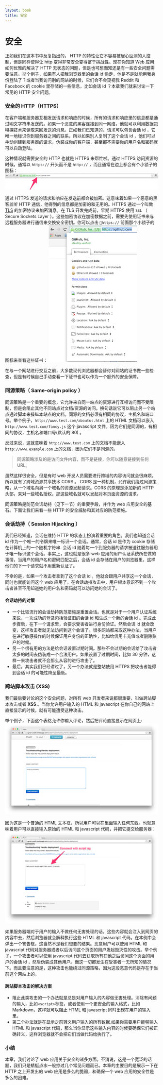 ```yaml
---
layout: book
title: 安全
---
```


# 安全
正如我们在这本书中反复指出的， HTTP 的特性让它不容易被居心叵测的人控制，但是同样使得让 http 变得非常安全变得富于挑战性。现在你知道 Web 应用如何优雅的解决了 HTTP 无状态的问题，但是也可想而知还是有一些安全问题需要注意。举个例子，如果有人把我浏览器里的会话 id 偷走，他是不是就能用我身份登陆了？或者当我访问别的网站的时候，它们会不会窥视我 Reddit 和 Facebook 的 cookie 里存储的一些信息，比如会话 id ？本章我们就来讨论一下常见的 HTTP 安全问题。

### 安全的 HTTP（HTTPS）
在客户端和服务器互相发送请求和响应的时候，所有的请求和响应里的信息都是通过明文字符串发送的。如果一个恶意的黑客连接到同一网络，他就可以利用数据包嗅探技术来读取来回发送的消息。正如我们已知道的，请求可以包含会话 id ，它唯一地标识你到服务器之间的联系，所以如果别人复制了这个会话 id ，他们可以手动创建到服务器的请求，伪装成你的客户端，甚至都不需要你的用户名和密码就可以自动登陆。

这种情况就需要安全的 HTTP 也就是 HTTPS 来帮忙啦。通过 HTTPS 访问资源的时候，通常以 ```https://``` 开头而不是 ```http://``` ，而且通常在边上都会有个小锁子的图标： ![https](../../images/https_address_bar.png)

通过 HTTPS 发送的请求和响应在发送前都会被加密。这意味着如果一个恶意的黑客监听 HTTP 通信，他得到的信息都是加密的和无用的。HTTPS 通过一个叫做 [TLS](http://en.wikipedia.org/wiki/Transport_Layer_Security) 的加密协议来加密消息。在 TLS 开发完成前，早期 HTTPS 使用 ```SSL``` （ Secure Sockets Layer ）。这些加密协议在加密数据之前，需要先使用证书来与远程服务器进行通信来交换安全密钥。你可以点击 ```https://``` 前面那个小锁子的图标来查看这些证书： ![certificates](../../images/secure_http_padlock.png)

在与一个网站进行交互之前，大多数现代浏览器都会替你对网站的证书做一些检查，但是有时候自己手动查看一下证书也可以作为一个额外的安全保障。

### 同源策略（ Same-origin policy ）
同源策略是一个重要的概念，它允许来自同一站点的资源进行互相访问而不受限制，但是会阻止其他不同站点对文档/资源的访问。换句话说它可以阻止另一个站点通过脚本来操纵本站点的文档。同源的文档必须有相同的协议，主机名和端口号。举个例子，```http://www.test.com/aboutus.html``` 上的 HTML 文档可以嵌入 ```http://www.test.com/fancy.js``` 这个 javascript 文件，因为它们是同源的，有相同的协议，主机名和端口号(默认的 80) 。

反过来说，这就意味着 ```http://www.test.com``` 上的文档不能嵌入 ```http://www.example.com``` 上的文档，因为它们不是同源的。

>同源策略涉及的是访问文件内容，而不是链接，你可以随意链接到任何 URL。

虽然这样很安全，但是有时 web 开发人员需要进行跨域的内容访问就会很麻烦，所以就有了跨域资源共享技术 CORS 。 CORS 是一种机制，允许我们绕过同源策略，从一个域名向另一个域名的资源发起请求。CORS 的原理是添加新的 HTTP 头部，来对一些域名授权，那这些域名就可以发起对本页面资源的请求。

同源策略是防范会话劫持（见下一节）的重要手段，并作为 web 应用安全的基石。下面让我们来看一些 HTTP 的安全威胁和其对应的防范措施。

### 会话劫持（ Session Hijacking ）
我们已经知道，会话在维持 HTTP 的状态上扮演着重要的角色。我们也知道会话 id 作为一个唯一的令牌来唯一标识一个会话。通常，会话 id 是作为 cookie 存储在计算机上的一个随机字符串. 会话 id 随着每一个到服务器的请求被送往服务器用于唯一标识这个会话。事实上，这也就是很多 web 应用的用户认证系统所在做的事情，当用户的用户名和密码匹配之后，会话 id 会存储在用户的浏览器里，这样他们的下一个请求就不用重新认证了。

不幸的是，如果一个攻击者拿到了这个会话 id ，他就会跟用户共享这一个会话，同时也就能访问这个 web 应用了。在会话劫持攻击中，用户根本意识不到一个攻击者甚至不用知道她的用户名和密码就可以访问她的会话了。

#### 会话劫持的对策

* 一个比较流行的会话劫持防范措施是重置会话。也就是对于一个用户认证系统来说，一次成功的登录包括验证旧的会话 id 和生成一个新的会话 id 。完成此步骤后，在下一个请求里，会要求受害者进行身份验证。然后会话 id 就会改变，这样攻击者就无法访问到这个会话了。很多网站都采取这种办法，当用户在进行敏感操作的时候保证用户身份的正确性，比如给信用卡充值或者删除账户的时候。
* 另一个很有用的方法是给会话设置过期时间。那些不会过期的会话给了攻击者太多的时间去伪装成一个合法用户。如果设置了过期时间，比如 30 分钟，这样一来攻击者就不会那么从容的进行攻击了。
* 最后，其实我们已经讲过了，另一个办法就是整站使用 HTTPS 把攻击者能得到会话 id 的可能性降至最低。

### 跨站脚本攻击 (XSS)
我们最后要讨论的这个安全问题，对所有 web 开发者来说都很重要，叫做跨站脚本攻击或者 **XSS** 。当你允许用户输入的 HTML 和 javascript 在你自己的网站上直接显示的时候，就有可能遭受这种攻击。

举个例子，下面这个表格允许你输入评论，然后把评论直接显示在网页上:![xss](../../images/comment_form.png)

因为这是一个普通的 HTML 文本框，所以用户可以在里面输入任何东西。也就意味着用户可以直接输入原始的 HTML 和 javascript 代码，并把它提交给服务器：
![raw](../../images/comment_with_html.png)

如果服务器端对于用户的输入不做任何无害处理的话，这些内容就会注入到网页的内容中去，然后浏览器就会解释执行这些 HTML 和 javascript 代码。在本例中会弹出一个警告框，这当然不是我们想要的结果。恶意用户可以使用 HTML 和 javascript 代码对服务器或者以后访问这个页面的用户发起毁灭性的攻击。举个例子，一个攻击者可以使用 javascript 代码去获取所有在他之后访问这个页面的用户的会话 id ，然后伪装成其他用户。而这一切都发生在受害者一无所知的情况下。而且要注意的是，这种攻击也能绕过同源策略，因为这段恶意代码是存在于当前这个网站上的。

#### 跨站脚本攻击的解决方案

* 阻止此类攻击的一个办法就是总是对用户输入的内容做无害处理。消除有问题的输入，比如```<script>```标签，或者使用一个更安全的输入格式，比如 Markdown，这样就可以阻止 HTML 和 javascript 同时出现在用户的输入里。
* 第二个办法就是在显示之前转义用户输入的所有数据.如果你需要用户能够输入 HTML 和 javascript 代码，那么当你显示这些输入内容的时候要确保它们被正确转义，这样浏览器就不会把它们当做代码给执行了。

### 小结
本章，我们讨论了 web 应用关于安全的诸多方面。不消说，这是一个宽泛的话题，我们只是蜻蜓点水一般掠过几个常见问题而已。本章的主要目的是展示一下在 HTTP 之上开发出的 web 应用是多么的脆弱，和确保一个 web 应用的安全性是多么的困难。
